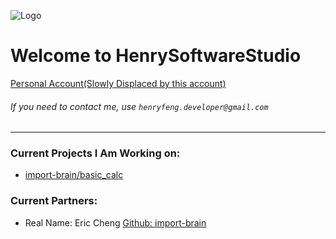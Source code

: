 ![Logo](https://user-images.githubusercontent.com/86927130/141529514-38cd9f88-7590-4241-92b0-9be5146b8c0b.png)
# Welcome to HenrySoftwareStudio
[Personal Account(Slowly Displaced by this account)](https://github.com/HenryFeng2)
###### If you need to contact me, use `henryfeng.developer@gmail.com`
---
### Current Projects I Am Working on:
- [import-brain/basic_calc](https://github.com/import-brain/basic_calc)

### Current Partners:
- Real Name: Eric Cheng  [Github: import-brain](https://github.com/import-brain)
